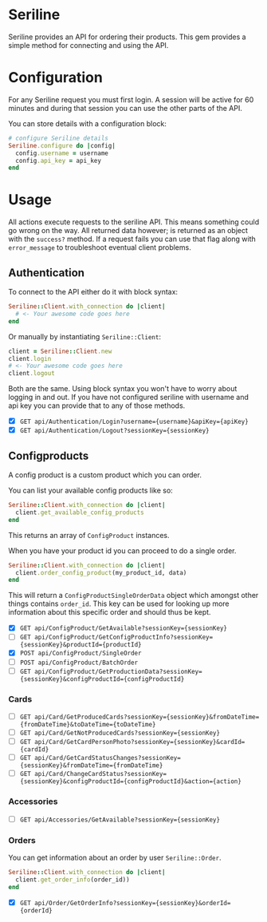 # Seriline
Seriline provides an API for ordering their products. This gem provides a simple method
for connecting and using the API.
# Configuration
For any Seriline request you must first login.
A session will be active for 60 minutes and during that session you can
use the other parts of the API.

You can store details with a configuration block:
```ruby
# configure Seriline details
Seriline.configure do |config|
  config.username = username
  config.api_key = api_key
end
```
# Usage
All actions execute requests to the seriline API. This means something
could go wrong on the way. All returned data however; is returned as an
object with the `success?` method. If a request fails you can use that flag
along with `error_message` to troubleshoot eventual client problems.
## Authentication
To connect to the API either do it with block syntax:
```ruby
Seriline::Client.with_connection do |client|
  # <- Your awesome code goes here
end
```

Or manually by instantiating `Seriline::Client`:
```ruby
client = Seriline::Client.new
client.login
# <- Your awesome code goes here
client.logout
```

Both are the same. Using block syntax you won't have to worry about logging in and out.
If you have not configured seriline with username and api key you can provide that to any
of those methods.

- [X] `GET api/Authentication/Login?username={username}&apiKey={apiKey}`
- [X] `GET api/Authentication/Logout?sessionKey={sessionKey}`

## Configproducts
A config product is a custom product which you can order.

You can list your available config products like so:
```ruby
Seriline::Client.with_connection do |client|
  client.get_available_config_products
end
```
This returns an array of `ConfigProduct` instances.

When you have your product id you can proceed to do a single order.
```ruby
Seriline::Client.with_connection do |client|
  client.order_config_product(my_product_id, data)
end
```
This will return a `ConfigProductSingleOrderData` object which amongst other
things contains `order_id`. This key can be used for looking up more information
about this specific order and should thus be kept.

- [X] `GET api/ConfigProduct/GetAvailable?sessionKey={sessionKey}`
- [ ] `GET api/ConfigProduct/GetConfigProductInfo?sessionKey={sessionKey}&productId={productId}	`
- [X] `POST api/ConfigProduct/SingleOrder`
- [ ] `POST api/ConfigProduct/BatchOrder`
- [ ] `GET api/ConfigProduct/GetProductionData?sessionKey={sessionKey}&configProductId={configProductId}`

### Cards
- [ ] `GET api/Card/GetProducedCards?sessionKey={sessionKey}&fromDateTime={fromDateTime}&toDateTime={toDateTime}`
- [ ] `GET api/Card/GetNotProducedCards?sessionKey={sessionKey}`
- [ ] `GET api/Card/GetCardPersonPhoto?sessionKey={sessionKey}&cardId={cardId}`
- [ ] `GET api/Card/GetCardStatusChanges?sessionKey={sessionKey}&fromDateTime={fromDateTime}`
- [ ] `GET api/Card/ChangeCardStatus?sessionKey={sessionKey}&configProductId={configProductId}&action={action}`

### Accessories
- [ ] `GET api/Accessories/GetAvailable?sessionKey={sessionKey}`

### Orders
You can get information about an order by user `Seriline::Order`.
```ruby
Seriline::Client.with_connection do |client|
  client.get_order_info(order_id))
end
```

- [X] `GET api/Order/GetOrderInfo?sessionKey={sessionKey}&orderId={orderId}`
